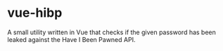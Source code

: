 # vue-hibp
A small utility written in Vue that checks if the given password has been leaked against the Have I Been Pawned API.
